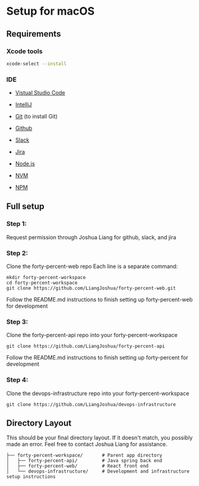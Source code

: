 # Setup for macOS

## Requirements

### Xcode tools
```bash
xcode-select --install
```

### IDE
* [Vistual Studio Code](https://code.visualstudio.com/download)
* [IntelliJ](https://www.jetbrains.com/idea/download/#section=mac)

* [Git](https://git-scm.com/downloads) (to install Git)
* [Github](https://github.com/)
* [Slack](https://slack.com/)
* [Jira](https://jira.atlassian.com/)
* [Node.js](https://nodejs.org/)
* [NVM](https://github.com/nvm-sh/nvm)
* [NPM](https://www.npmjs.com/get-npm)

## Full setup

### Step 1:
Request permission through Joshua Liang for github, slack, and jira

### Step 2:
Clone the forty-percent-web repo
Each line is a separate command:

```
mkdir forty-percent-workspace
cd forty-percent-workspace
git clone https://github.com/LiangJoshua/forty-percent-web.git
```

Follow the README.md instructions to finish setting up forty-percent-web for development

### Step 3:
Clone the forty-percent-api repo into your forty-percent-workspace

```
git clone https://github.com/LiangJoshua/forty-percent-api
```

Follow the README.md instructions to finish setting up forty-percent for development

### Step 4:
Clone the devops-infrastructure repo into your forty-percent-workspace

```
git clone https://github.com/LiangJoshua/devops-infrastructure
```

## Directory Layout
This should be your final directory layout. If it doesn't match, you possibly made an error. Feel free to contact Joshua Liang for assistance. 

```
├── forty-percent-workspace/       # Parent app directory
│   ├── forty-percent-api/         # Java spring back end
│   ├── forty-percent-web/         # React front end
│   └── devops-infrastructure/     # Development and infrastructure setup instructions
```

